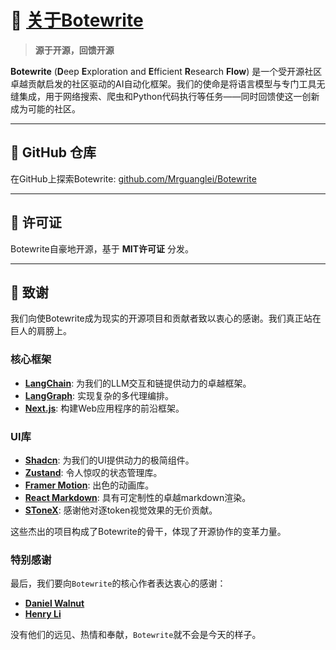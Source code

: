 # 🦌 [关于Botewrite](https://github.com/Mrguanglei/Botewrite)

> **源于开源，回馈开源**

**Botewrite** (**D**eep **E**xploration and **E**fficient **R**esearch **Flow**) 是一个受开源社区卓越贡献启发的社区驱动的AI自动化框架。我们的使命是将语言模型与专门工具无缝集成，用于网络搜索、爬虫和Python代码执行等任务——同时回馈使这一创新成为可能的社区。

---

## 🌟 GitHub 仓库

在GitHub上探索Botewrite: [github.com/Mrguanglei/Botewrite](https://github.com/Mrguanglei/Botewrite)

---

## 📜 许可证

Botewrite自豪地开源，基于 **MIT许可证** 分发。

---

## 🙌 致谢

我们向使Botewrite成为现实的开源项目和贡献者致以衷心的感谢。我们真正站在巨人的肩膀上。

### 核心框架
- **[LangChain](https://github.com/langchain-ai/langchain)**: 为我们的LLM交互和链提供动力的卓越框架。
- **[LangGraph](https://github.com/langchain-ai/langgraph)**: 实现复杂的多代理编排。
- **[Next.js](https://nextjs.org/)**: 构建Web应用程序的前沿框架。

### UI库
- **[Shadcn](https://ui.shadcn.com/)**: 为我们的UI提供动力的极简组件。
- **[Zustand](https://zustand.docs.pmnd.rs/)**: 令人惊叹的状态管理库。
- **[Framer Motion](https://www.framer.com/motion/)**: 出色的动画库。
- **[React Markdown](https://www.npmjs.com/package/react-markdown)**: 具有可定制性的卓越markdown渲染。
- **[SToneX](https://github.com/stonexer)**: 感谢他对逐token视觉效果的无价贡献。

这些杰出的项目构成了Botewrite的骨干，体现了开源协作的变革力量。

### 特别感谢
最后，我们要向`Botewrite`的核心作者表达衷心的感谢：

- **[Daniel Walnut](https://github.com/hetaoBackend/)**
- **[Henry Li](https://github.com/magiccube/)**

没有他们的远见、热情和奉献，`Botewrite`就不会是今天的样子。
